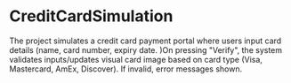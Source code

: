 # CreditCardSimulation
The project simulates a credit card payment portal where users input card details (name, card number, expiry date. )On pressing "Verify", the system validates inputs/updates visual card image based on card type (Visa, Mastercard, AmEx, Discover). If invalid, error messages shown.  
